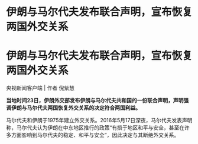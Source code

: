 # 伊朗与马尔代夫发布联合声明，宣布恢复两国外交关系

# 伊朗与马尔代夫发布联合声明，宣布恢复两国外交关系

央视新闻客户端 | 作者 倪紫慧

**当地时间23日，伊朗外交部发布伊朗与马尔代夫共和国的一份联合声明，声明强调伊朗与马尔代夫两国恢复外交关系的决定符合两国利益。**

马尔代夫和伊朗于1975年建立外交关系。2016年5月17日深夜，马尔代夫发表声明称，马尔代夫认为伊朗在中东地区推行的政策“有损于地区和平与安全，甚至在许多方面影响到马尔代夫的稳定、和平与安全”，因此决定与其断绝外交关系。

